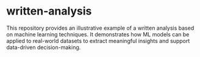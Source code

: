 # written-analysis
This repository provides an illustrative example of a written analysis based on machine learning techniques. It demonstrates how ML models can be applied to real-world datasets to extract meaningful insights and support data-driven decision-making.
